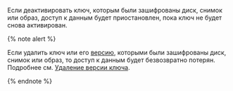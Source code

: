 Если деактивировать ключ, которым были зашифрованы диск, снимок или образ, доступ к данным будет приостановлен, пока ключ не будет снова активирован.

{% note alert %}

Если удалить ключ или его [версию](../../kms/concepts/version.md), которыми были зашифрованы диск, снимок или образ, то доступ к данным будет безвозвратно потерян. Подробнее см. [Удаление версии ключа](../../kms/concepts/version.md#version-distruct).

{% endnote %}
